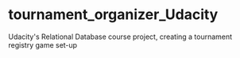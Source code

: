 # tournament_organizer_Udacity
Udacity's Relational Database course project, creating a tournament registry game set-up
